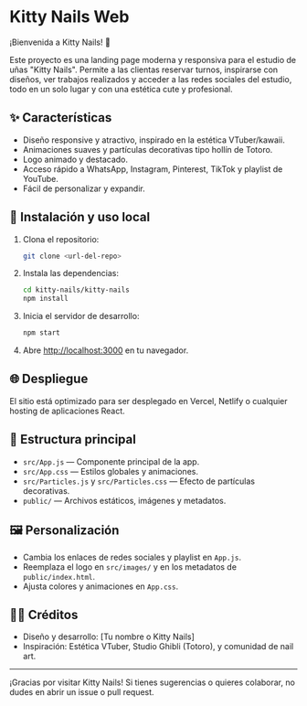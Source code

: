 # Kitty Nails Web

¡Bienvenida a Kitty Nails! 💅

Este proyecto es una landing page moderna y responsiva para el estudio de uñas "Kitty Nails". Permite a las clientas reservar turnos, inspirarse con diseños, ver trabajos realizados y acceder a las redes sociales del estudio, todo en un solo lugar y con una estética cute y profesional.

## ✨ Características
- Diseño responsive y atractivo, inspirado en la estética VTuber/kawaii.
- Animaciones suaves y partículas decorativas tipo hollín de Totoro.
- Logo animado y destacado.
- Acceso rápido a WhatsApp, Instagram, Pinterest, TikTok y playlist de YouTube.
- Fácil de personalizar y expandir.

## 🚀 Instalación y uso local
1. Clona el repositorio:
   ```bash
   git clone <url-del-repo>
   ```
2. Instala las dependencias:
   ```bash
   cd kitty-nails/kitty-nails
   npm install
   ```
3. Inicia el servidor de desarrollo:
   ```bash
   npm start
   ```
4. Abre [http://localhost:3000](http://localhost:3000) en tu navegador.

## 🌐 Despliegue
El sitio está optimizado para ser desplegado en Vercel, Netlify o cualquier hosting de aplicaciones React.

## 📁 Estructura principal
- `src/App.js` — Componente principal de la app.
- `src/App.css` — Estilos globales y animaciones.
- `src/Particles.js` y `src/Particles.css` — Efecto de partículas decorativas.
- `public/` — Archivos estáticos, imágenes y metadatos.

## 🖼️ Personalización
- Cambia los enlaces de redes sociales y playlist en `App.js`.
- Reemplaza el logo en `src/images/` y en los metadatos de `public/index.html`.
- Ajusta colores y animaciones en `App.css`.

## 👩‍🎨 Créditos
- Diseño y desarrollo: [Tu nombre o Kitty Nails]
- Inspiración: Estética VTuber, Studio Ghibli (Totoro), y comunidad de nail art.

---
¡Gracias por visitar Kitty Nails! Si tienes sugerencias o quieres colaborar, no dudes en abrir un issue o pull request.
